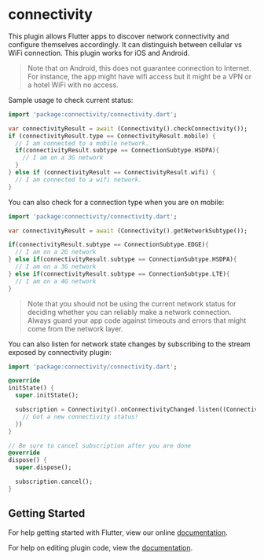 # connectivity

This plugin allows Flutter apps to discover network connectivity and configure
themselves accordingly. It can distinguish between cellular vs WiFi connection.
This plugin works for iOS and Android.

> Note that on Android, this does not guarantee connection to Internet. For instance,
the app might have wifi access but it might be a VPN or a hotel WiFi with no access.

Sample usage to check current status:

```dart
import 'package:connectivity/connectivity.dart';

var connectivityResult = await (Connectivity().checkConnectivity());
if (connectivityResult.type == ConnectivityResult.mobile) {
  // I am connected to a mobile network.
  if(connectivityResult.subtype == ConnectionSubtype.HSDPA){
    // I am on a 3G network
  }
} else if (connectivityResult == ConnectivityResult.wifi) {
  // I am connected to a wifi network.
}
```

You can also check for a connection type when you are on mobile:

```dart
import 'package:connectivity/connectivity.dart';

var connectivityResult = await (Connectivity().getNetworkSubtype());

if(connectivityResult.subtype == ConnectionSubtype.EDGE){
  // I am on a 2G network
} else if(connectivityResult.subtype == ConnectionSubtype.HSDPA){
  // I am on a 3G network
} else if(connectivityResult.subtype == ConnectionSubtype.LTE){
  // I am on a 4G network
}
```

> Note that you should not be using the current network status for deciding
whether you can reliably make a network connection. Always guard your app code
against timeouts and errors that might come from the network layer.

You can also listen for network state changes by subscribing to the stream
exposed by connectivity plugin:

```dart
import 'package:connectivity/connectivity.dart';

@override
initState() {
  super.initState();

  subscription = Connectivity().onConnectivityChanged.listen((ConnectivityResult result) {
    // Got a new connectivity status!
  })
}

// Be sure to cancel subscription after you are done
@override
dispose() {
  super.dispose();

  subscription.cancel();
}
```

## Getting Started

For help getting started with Flutter, view our online
[documentation](http://flutter.io/).

For help on editing plugin code, view the [documentation](https://flutter.io/platform-plugins/#edit-code).
